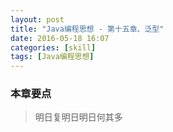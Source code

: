 ```yaml
---
layout: post
title: "Java编程思想 - 第十五章、泛型"
date: 2016-05-18 16:07
categories: [skill]
tags: [Java编程思想]
---
```


### 本章要点

> 明日复明日明日何其多
